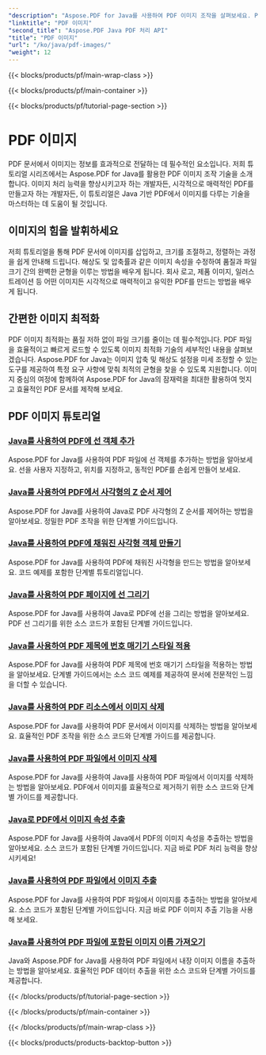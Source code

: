 ```yaml
---
"description": "Aspose.PDF for Java를 사용하여 PDF 이미지 조작을 살펴보세요. PDF에 이미지를 손쉽게 삽입, 수정, 최적화하는 방법을 알아보세요."
"linktitle": "PDF 이미지"
"second_title": "Aspose.PDF Java PDF 처리 API"
"title": "PDF 이미지"
"url": "/ko/java/pdf-images/"
"weight": 12
---
```


{{< blocks/products/pf/main-wrap-class >}}

{{< blocks/products/pf/main-container >}}

{{< blocks/products/pf/tutorial-page-section >}}

# PDF 이미지


PDF 문서에서 이미지는 정보를 효과적으로 전달하는 데 필수적인 요소입니다. 저희 튜토리얼 시리즈에서는 Aspose.PDF for Java를 활용한 PDF 이미지 조작 기술을 소개합니다. 이미지 처리 능력을 향상시키고자 하는 개발자든, 시각적으로 매력적인 PDF를 만들고자 하는 개발자든, 이 튜토리얼은 Java 기반 PDF에서 이미지를 다루는 기술을 마스터하는 데 도움이 될 것입니다.

## 이미지의 힘을 발휘하세요

저희 튜토리얼을 통해 PDF 문서에 이미지를 삽입하고, 크기를 조절하고, 정렬하는 과정을 쉽게 안내해 드립니다. 해상도 및 압축률과 같은 이미지 속성을 수정하여 품질과 파일 크기 간의 완벽한 균형을 이루는 방법을 배우게 됩니다. 회사 로고, 제품 이미지, 일러스트레이션 등 어떤 이미지든 시각적으로 매력적이고 유익한 PDF를 만드는 방법을 배우게 됩니다.

## 간편한 이미지 최적화

PDF 이미지 최적화는 품질 저하 없이 파일 크기를 줄이는 데 필수적입니다. PDF 파일을 효율적이고 빠르게 로드할 수 있도록 이미지 최적화 기술의 세부적인 내용을 살펴보겠습니다. Aspose.PDF for Java는 이미지 압축 및 해상도 설정을 미세 조정할 수 있는 도구를 제공하여 특정 요구 사항에 맞춰 최적의 균형을 찾을 수 있도록 지원합니다. 이미지 중심의 여정에 함께하여 Aspose.PDF for Java의 잠재력을 최대한 활용하여 멋지고 효율적인 PDF 문서를 제작해 보세요.

## PDF 이미지 튜토리얼
### [Java를 사용하여 PDF에 선 객체 추가](./add-line-object-to-pdf-using-java/)
Aspose.PDF for Java를 사용하여 PDF 파일에 선 객체를 추가하는 방법을 알아보세요. 선을 사용자 지정하고, 위치를 지정하고, 동적인 PDF를 손쉽게 만들어 보세요.
### [Java를 사용하여 PDF에서 사각형의 Z 순서 제어](./controlling-z-order-of-rectangle-in-pdf-with-java/)
Aspose.PDF for Java를 사용하여 Java로 PDF 사각형의 Z 순서를 제어하는 방법을 알아보세요. 정밀한 PDF 조작을 위한 단계별 가이드입니다.
### [Java를 사용하여 PDF에 채워진 사각형 객체 만들기](./create-filled-rectangle-object-in-pdf-using-java/)
Aspose.PDF for Java를 사용하여 PDF에 채워진 사각형을 만드는 방법을 알아보세요. 코드 예제를 포함한 단계별 튜토리얼입니다.
### [Java를 사용하여 PDF 페이지에 선 그리기](./drawing-line-across-the-page-in-pdf-with-java/)
Aspose.PDF for Java를 사용하여 Java로 PDF에 선을 그리는 방법을 알아보세요. PDF 선 그리기를 위한 소스 코드가 포함된 단계별 가이드입니다.
### [Java를 사용하여 PDF 제목에 번호 매기기 스타일 적용](./apply-numbering-style-in-heading-of-pdf-using-java/)
Aspose.PDF for Java를 사용하여 PDF 제목에 번호 매기기 스타일을 적용하는 방법을 알아보세요. 단계별 가이드에서는 소스 코드 예제를 제공하여 문서에 전문적인 느낌을 더할 수 있습니다.
### [Java를 사용하여 PDF 리소스에서 이미지 삭제](./delete-image-from-pdf-resources-using-java/)
Aspose.PDF for Java를 사용하여 PDF 문서에서 이미지를 삭제하는 방법을 알아보세요. 효율적인 PDF 조작을 위한 소스 코드와 단계별 가이드를 제공합니다.
### [Java를 사용하여 PDF 파일에서 이미지 삭제](./delete-images-from-pdf-file-using-java/)
Aspose.PDF for Java를 사용하여 Java를 사용하여 PDF 파일에서 이미지를 삭제하는 방법을 알아보세요. PDF에서 이미지를 효율적으로 제거하기 위한 소스 코드와 단계별 가이드를 제공합니다.
### [Java로 PDF에서 이미지 속성 추출](./extract-image-properties-from-pdf-in-java/)
Aspose.PDF for Java를 사용하여 Java에서 PDF의 이미지 속성을 추출하는 방법을 알아보세요. 소스 코드가 포함된 단계별 가이드입니다. 지금 바로 PDF 처리 능력을 향상시키세요!
### [Java를 사용하여 PDF 파일에서 이미지 추출](./extract-images-from-pdf-file-using-java/)
Aspose.PDF for Java를 사용하여 PDF 파일에서 이미지를 추출하는 방법을 알아보세요. 소스 코드가 포함된 단계별 가이드입니다. 지금 바로 PDF 이미지 추출 기능을 사용해 보세요.
### [Java를 사용하여 PDF 파일에 포함된 이미지 이름 가져오기](./get-name-of-images-embedded-in-pdf-file-using-java/)
Java와 Aspose.PDF for Java를 사용하여 PDF 파일에서 내장 이미지 이름을 추출하는 방법을 알아보세요. 효율적인 PDF 데이터 추출을 위한 소스 코드와 단계별 가이드를 제공합니다.

{{< /blocks/products/pf/tutorial-page-section >}}

{{< /blocks/products/pf/main-container >}}

{{< /blocks/products/pf/main-wrap-class >}}

{{< blocks/products/products-backtop-button >}}